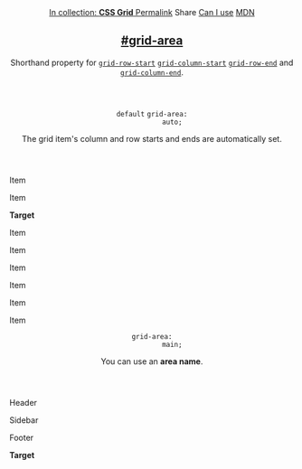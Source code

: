 <section id="grid-area" class="property property__-shorthand">
  <header class="property__header">
    <nav class="property__links">
      <a class="property__collection" href="/css-grid/">
        In collection: <strong>CSS Grid</strong>
      </a>
      <a class="property__links-direct" href="/property/grid-area/" data-property-name="grid-area"
        data-tooltip="Single page for this property">Permalink</a>
      <a class="property__share" data-tooltip="Share on Twitter or Facebook" data-property-name="grid-area">Share</a>
      <a target="_blank" href="http://caniuse.com/#feat=css-grid" data-tooltip="See on Can I use..." rel="external">Can
        I use</a>
      <a target="_blank" href="https://developer.mozilla.org/en/docs/Web/CSS/grid-area"
        data-tooltip="See on Mozilla Developer Network" rel="external">MDN</a>
    </nav>
    <h2 class="property__name">
      <a href="#grid-area"><span>#</span>grid-area</a>
    </h2>
    <div class="property__description">
      <p>Shorthand property for <code class="shorthand"><a class="hash" href="/property/grid-row-start"
            data-property-name="grid-row-start">grid-row-start</a></code> <code class="shorthand"><a class="hash"
            href="/property/grid-column-start" data-property-name="grid-column-start">grid-column-start</a></code> <code
          class="shorthand"><a class="hash" href="/property/grid-row-end"
            data-property-name="grid-row-end">grid-row-end</a></code> and <code class="shorthand"><a class="hash"
            href="/property/grid-column-end" data-property-name="grid-column-end">grid-column-end</a></code>.</p>
    </div>
  </header>
  <section class="example">
    <header class="example__header">
      <p class="example__name">
        <code class="example--default" data-tooltip="This is the property's default value">default</code>
        <code class="example--value" data-tooltip="Click to copy" data-clipboard-text="grid-area: auto;">grid-area:
          auto;</code>
      </p>
      <div class="example__description">
        <p>The grid item&#39;s column and row starts and ends are automatically set.</p>
      </div>
    </header>
    <aside class="example__preview">
      <div class="example__browser"><i></i><i></i><i></i></div>
      <div class="example__output">
        <div class="example__output-div grid-area " id="grid-area-auto">
          <p class="block block--alpha">Item</p>
          <p class="block block--beta">Item</p>
          <p class="block block--pink"><strong>Target</strong></p>
          <p class="block block--yellow">Item</p>
          <p class="block block--purple">Item</p>
          <p class="block block--alpha">Item</p>
          <p class="block block--beta">Item</p>
          <p class="block block--yellow">Item</p>
          <p class="block block--purple">Item</p>
        </div>
      </div>
    </aside>
  </section>
  <section class="example">
    <header class="example__header">
      <p class="example__name">
        <code class="example--value" data-tooltip="Click to copy" data-clipboard-text="grid-area: main;">grid-area:
          main;</code>
      </p>
      <div class="example__description">
        <p>You can use an <strong>area name</strong>.</p>
      </div>
    </header>
    <aside class="example__preview">
      <div class="example__browser"><i></i><i></i><i></i></div>
      <div class="example__output">
        <div class="example__output-div grid-area " id="grid-area-main">
          <p class="block block--alpha">Header</p>
          <p class="block block--beta">Sidebar</p>
          <p class="block block--purple">Footer</p>
          <p class="block block--pink"><strong>Target</strong></p>
        </div>
      </div>
    </aside>
  </section>
</section>
